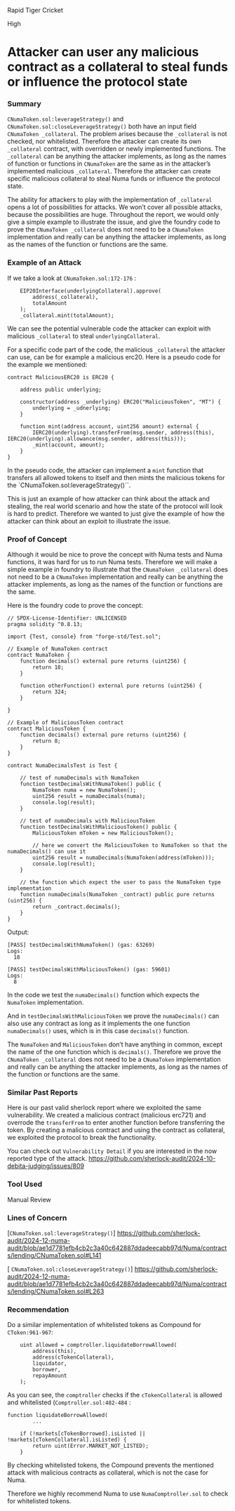 Rapid Tiger Cricket

High

# Attacker can user any malicious contract as a collateral to steal funds or influence the protocol state

### Summary

`CNumaToken.sol:leverageStrategy()` and `CNumaToken.sol:closeLeverageStrategy()` both have an input field `CNumaToken _collateral`. The problem arises because the `_collateral` is not checked, nor whitelisted. Therefore the attacker can create its own `_collateral` contract, with overridden or newly implemented functions. The `_collateral` can be anything the attacker implements, as long as the names of function or functions in `CNumaToken` are the same as in the attacker’s implemented malicious `_collateral`. Therefore the attacker can create specific malicious collateral to steal Numa funds or influence the protocol state.

The ability for attackers to play with the implementation of `_collateral` opens a lot of possibilities for attacks. We won’t cover all possible attacks, because the possibilities are huge. Throughout the report, we would only give a simple example to illustrate the issue, and give the foundry code to prove the `CNumaToken _collateral` does not need to be a `CNumaToken` implementation and really can be anything the attacker implements, as long as the names of the function or functions are the same.

### Example of an Attack

If we take a look at `CNumaToken.sol:172-176` :

```solidity
    EIP20Interface(underlyingCollateral).approve(
        address(_collateral),
        totalAmount
    );
    _collateral.mint(totalAmount);

```

We can see the potential vulnerable code the attacker can exploit with malicious `_collateral` to steal `underlyingCollateral`. 

For a specific code part of the code, the malicious `_collateral` the attacker can use, can be for example a malicious erc20.
Here is a pseudo code for the example we mentioned:

```solidity
contract MaliciousERC20 is ERC20 {

    address public underlying;

    constructor(address _underlying) ERC20("MaliciousToken", "MT") {
        underlying = _udnerlying;
    }

    function mint(address account, uint256 amount) external {
        IERC20(underlying).transferFrom(msg.sender, address(this), IERC20(underlying).allowance(msg.sender, address(this)));
        _mint(account, amount);
    }
}
```

In the pseudo code, the attacker can implement a `mint` function that transfers all allowed tokens to itself and then mints the malicious tokens for the `CNumaToken.sol:leverageStrategy()``.

This is just an example of how attacker can think about the attack and stealing, the real world scenario and how the state of the protocol will look is hard to predict.
Therefore we wanted to just give the example of how the attacker can think about an exploit to illustrate the issue. 

### Proof of Concept

Although it would be nice to prove the concept with Numa tests and Numa functions, it was hard for us to run Numa tests. 
Therefore we will make a simple example in foundry to illustrate that the `CNumaToken _collateral` does not need to be a `CNumaToken` implementation and really can be anything the attacker implements, as long as the names of the function or functions are the same.

Here is the foundry code to prove the concept:

```solidity
// SPDX-License-Identifier: UNLICENSED
pragma solidity ^0.8.13;

import {Test, console} from "forge-std/Test.sol";

// Example of NumaToken contract
contract NumaToken {
    function decimals() external pure returns (uint256) {
        return 18;
    }

    function otherFunction() external pure returns (uint256) {
        return 324;
    }

}

// Example of MaliciousToken contract
contract MaliciousToken {
    function decimals() external pure returns (uint256) {
        return 8;
    }
}

contract NumaDecimalsTest is Test {
    
    // test of numaDecimals with NumaToken
    function testDecimalsWithNumaToken() public {
        NumaToken numa = new NumaToken();
        uint256 result = numaDecimals(numa);
        console.log(result);
    }

    // test of numaDecimals with MaliciousToken
    function testDecimalsWithMaliciousToken() public {
        MaliciousToken mToken = new MaliciousToken();
        
        // here we convert the MaliciousToken to NumaToken so that the numaDecimals() can use it
        uint256 result = numaDecimals(NumaToken(address(mToken)));
        console.log(result);
    }

    // the function which expect the user to pass the NumaToken type implementation
    function numaDecimals(NumaToken _contract) public pure returns (uint256) {
        return _contract.decimals();
    }
}
```

Output:

```solidity
[PASS] testDecimalsWithNumaToken() (gas: 63269)
Logs:
  18

[PASS] testDecimalsWithMaliciousToken() (gas: 59601)
Logs:
  8
```

In the code we test the `numaDecimals()` function which expects the `NumaToken` implementation.

And in `testDecimalsWithMaliciousToken` we prove the `numaDecimals()` can also use any contract as long as it implements the one function `numaDecimals()` uses, which is in this case `decimals()` function. 

The `NumaToken` and `MaliciousToken` don’t have anything in common, except the name of the one function which is  `decimals()`.
Therefore we prove the `CNumaToken _collateral` does not need to be a `CNumaToken` implementation and really can be anything the attacker implements, as long as the names of the function or functions are the same.

### Similar Past Reports

Here is our past valid sherlock report where we exploited the same vulnerability. 
We created a malicious contract (malicious erc721) and overrode the `transferFrom` to enter another function before transferring the token. 
By creating a malicious contract and using the contract as collateral, we exploited the protocol to break the functionality. 

You can check out `Vulnerability Detail` if you are interested in the now reported type of the attack. 
https://github.com/sherlock-audit/2024-10-debita-judging/issues/809

### Tool Used

Manual Review

### Lines of Concern

[`CNumaToken.sol:leverageStrategy()`]
https://github.com/sherlock-audit/2024-12-numa-audit/blob/ae1d7781efb4cb2c3a40c642887ddadeecabb97d/Numa/contracts/lending/CNumaToken.sol#L141

[ `CNumaToken.sol:closeLeverageStrategy()`]
https://github.com/sherlock-audit/2024-12-numa-audit/blob/ae1d7781efb4cb2c3a40c642887ddadeecabb97d/Numa/contracts/lending/CNumaToken.sol#L263

### Recommendation

Do a similar implementation of whitelisted tokens as Compound for `CToken:961-967`:

```solidity
    uint allowed = comptroller.liquidateBorrowAllowed(
        address(this),
        address(cTokenCollateral),
        liquidator,
        borrower,
        repayAmount
    );

```

As you can see, the `comptroller` checks if the `cTokenCollateral` is allowed and whitelisted (`Comptroller.sol:482-484` :

```solidity
function liquidateBorrowAllowed(
		... 

    if (!markets[cTokenBorrowed].isListed || !markets[cTokenCollateral].isListed) {
        return uint(Error.MARKET_NOT_LISTED);
    }

```

 By checking whitelisted tokens, the Compound prevents the mentioned attack with malicious contracts as collateral, which is not the case for Numa. 

Therefore we highly recommend Numa to use `NumaComptroller.sol` to check for whitelisted tokens.